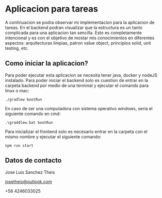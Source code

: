 # Aplicacion para tareas
A continuacion se podra observar mi implementacion para la aplicacion de tareas. En el backend podran visualizar que la estructura es un tanto complicada para una aplicacion tan sencilla. Esto es completamente intencional y es con el objetivo de mostar mis conocimientos en diferentes aspectos: arquitecturas limpias, patron value object, principios solid, unit testing, etc.

## Como iniciar la aplicacion?
Para poder ejecutar esta aplicacion se necesita tener java, docker y nodeJS instalado.
Para poder iniciar el backend solo es cuestion de entrar en la carpeta backend por medio de una terminal y ejecutar el comando para linux o mac: 
```
./gradlew bootRun
```
 En caso de ser una computadora con sistema operativo windows, seria el siguiente comando en cmd:
 ```
.\graddlew.bat bootRun
```

Para inicializar el frontend solo es necesario entrar en la carpeta con el mismo nombre y ejecutar el siguiente comando:
 ```
npm run start
```

## Datos de contacto
Jose Luis Sanchez Theis

josetheis@outlook.com

+58 4246033025
